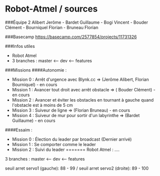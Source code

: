 # Robot-Atmel / sources

###Équipe 2
Alibert Jerôme - Bardet Guillaume - Bogi Vincent - Bouder Clément - Bourniquel Florian - Bruneau Florian

###Basecamp
https://basecamp.com/2577854/projects/11731326

###Infos utiles
- Robot Atmel
- 3 branches :  master <-- dev <-- features

###Missions
####Autonomie : 
- Mission 0 : Arrêt d'urgence avec Blynk.cc => (Jerôme Alibert, Florian Bourniquel) - en cours
- Mission 1 : Avancer tout droit avec arrêt obstacle => ( Bouder Clément) - en cours
- Mission 2 : Avancer et éviter les obstacles en tournant à gauche quand l'obstacle est à moins de 5 cm
- Mission 3 : Suiveur de ligne => (Florian Bruneau) - en cours
- Mission 4 : Suiveur de mur pour sortir d'un labyrinthe => (Bardet Guillaume) - en cours

####Essaim : 
- Mission 0 : Élection du leader par broadcast (Dernier arrivé)
- Mission 1 : Se comporter comme le leader
- Mission 2 : Suivi du leader
=======
Robot Atmel : ....

3 branches : master <-- dev <-- features

seuil arret servo1 (gauche): 88 - 99 / seuil arret servo2 (droite): 89 - 100
